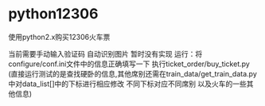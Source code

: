 # python12306
使用python2.x购买12306火车票

当前需要手动输入验证码  自动识别图片 暂时没有实现 
运行：将configure/conf.ini文件中的信息正确填写一下 执行ticket_order/buy_ticket.py
(直接运行测试的是查找硬卧的信息,其他席别还需在train_data/get_train_data.py中对data_list[]中的下标进行相应修改 不同下标对应不同席别 以及火车的一些其他信息)





